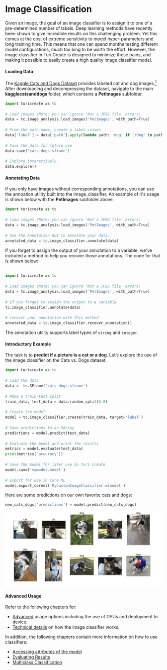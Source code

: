 # Image Classification

Given an image, the goal of an image classifier is to assign it to one
of a pre-determined number of labels.  Deep learning methods have
recently been shown to give incredible results on this challenging
problem. Yet this comes at the cost of extreme sensitivity to model
hyper-parameters and long training time. This means that one can spend
months testing different model configurations, much too long to be
worth the effort. However, the image classifier in Turi Create is
designed to minimize these pains, and making it possible to easily
create a high quality image classifier model.

#### Loading Data

The [Kaggle Cats and Dogs Dataset](https://www.microsoft.com/en-us/download/details.aspx?id=54765) provides labeled cat and dog images.[<sup>1</sup>](../datasets.md) After downloading and decompressing the dataset, navigate to the main **kagglecatsanddogs** folder, which contains a **PetImages** subfolder.

```python
import turicreate as tc

# Load images (Note: you can ignore 'Not a JPEG file' errors)
data = tc.image_analysis.load_images('PetImages', with_path=True)

# From the path-name, create a label column
data['label'] = data['path'].apply(lambda path: 'dog' if '/Dog' in path else 'cat')

# Save the data for future use
data.save('cats-dogs.sframe')

# Explore interactively
data.explore()
```

#### Annotating Data

If you only have images without corresponding annotations, you can 
use the annoation utility built into the image_classifier. An example
of it's usage is shown below with the **PetImages** subfolder above.

```python
import turicreate as tc

# Load images (Note: you can ignore 'Not a JPEG file' errors)
data = tc.image_analysis.load_images('PetImages', with_path=True)

# Use the Annotation GUI to annotate your data.
annotated_data = tc.image_classifier.annotate(data)

```

If you forget to assign the output of your annotation to a variable, 
we've included a method to help you recover those annotations. The code
for that is shown below:

```python

import turicreate as tc

# Load images (Note: you can ignore 'Not a JPEG file' errors)
data = tc.image_analysis.load_images('PetImages', with_path=True)

# If you forget to assign the output to a variable
tc.image_classifier.annotate(data)

# recover your annotation with this method
annotated_data = tc.image_classifier.recover_annotation()
```

The annotation utility supports label types of `string` and `integer`.

#### Introductory Example

The task is to **predict if a picture is a cat or a dog**.  Let’s
explore the use of the image classifier on the Cats vs. Dogs dataset.

```python
import turicreate as tc

# Load the data
data =  tc.SFrame('cats-dogs.sframe')

# Make a train-test split
train_data, test_data = data.random_split(0.8)

# Create the model
model = tc.image_classifier.create(train_data, target='label')

# Save predictions to an SArray
predictions = model.predict(test_data)

# Evaluate the model and print the results
metrics = model.evaluate(test_data)
print(metrics['accuracy'])

# Save the model for later use in Turi Create
model.save('mymodel.model')

# Export for use in Core ML
model.export_coreml('MyCustomImageClassifier.mlmodel')
```

Here are some predictions on our own favorite cats and dogs:

```python
new_cats_dogs['predictions'] = model.predict(new_cats_dogs)
```

![Image classifier predictions](images/cats_dogs_predictions.png)

#### Advanced Usage

Refer to the following chapters for:
* [Advanced](advanced-usage.md) usage options including the use of GPUs and deployment to device.
* [Technical details](how-it-works.md) on how the image classifier works.

In addition, the following chapters contain more information on how to use classifiers:

* [Accessing attributes of the model](../supervised-learning/linear-regression.md#accessing-attributes-of-the-model)
* [Evaluating Results](../supervised-learning/logistic-regression.md#evaluating-results)
* [Multiclass Classification](../supervised-learning/logistic-regression.md#multiclass-classification)
